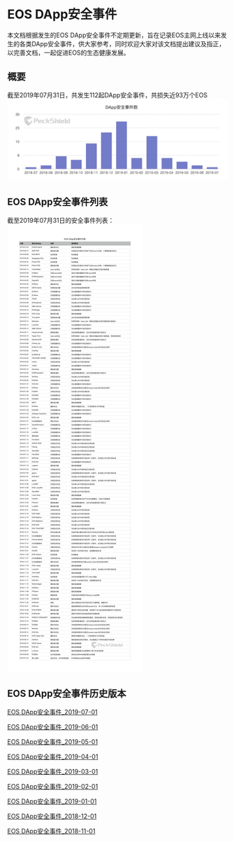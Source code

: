 # EOS DApp安全事件

本文档根据发生的EOS DApp安全事件不定期更新，旨在记录EOS主网上线以来发生的各类DApp安全事件，供大家参考，同时欢迎大家对该文档提出建议及指正，以完善文档，一起促进EOS的生态健康发展。

## 概要
截至2019年07月31日，共发生112起DApp安全事件，共损失近93万个EOS
![EOS DApp安全事件概要](dapp_attacks_summary.jpg)

## EOS DApp安全事件列表
截至2019年07月31日的安全事件列表：
![EOS DApp安全事件列表](eos_dapp_attacks.png)

## EOS DApp安全事件历史版本
[EOS DApp安全事件_2019-07-01](https://github.com/peckshield/EOS/blob/master/known_dapp_attacks/eos_dapp_attacks/eos_know_dapp_attacks_2019_07_01.md)

[EOS DApp安全事件_2019-06-01](https://github.com/peckshield/EOS/blob/master/known_dapp_attacks/eos_dapp_attacks/eos_know_dapp_attacks_2019_06_01.md)

[EOS DApp安全事件_2019-05-01](https://github.com/peckshield/EOS/blob/master/known_dapp_attacks/eos_dapp_attacks/eos_know_dapp_attacks_2019_05_01.md)

[EOS DApp安全事件_2019-04-01](https://github.com/peckshield/EOS/blob/master/known_dapp_attacks/eos_dapp_attacks/eos_know_dapp_attacks_2019_04_01.md)

[EOS DApp安全事件_2019-03-01](https://github.com/peckshield/EOS/blob/master/known_dapp_attacks/eos_dapp_attacks/eos_know_dapp_attacks_2019_03_01.md)

[EOS DApp安全事件_2019-02-01](https://github.com/peckshield/EOS/blob/master/known_dapp_attacks/eos_dapp_attacks/eos_know_dapp_attacks_2019_02_01.md)

[EOS DApp安全事件_2019-01-01](https://github.com/peckshield/EOS/blob/master/known_dapp_attacks/eos_dapp_attacks/eos_know_dapp_attacks_2019_01_01.md)

[EOS DApp安全事件_2018-12-01](https://github.com/peckshield/EOS/blob/master/known_dapp_attacks/eos_dapp_attacks/eos_know_dapp_attacks_2018_12_01.md)

[EOS DApp安全事件_2018-11-01](https://github.com/peckshield/EOS/blob/master/known_dapp_attacks/eos_dapp_attacks/eos_know_dapp_attacks_2018_11_01.md)